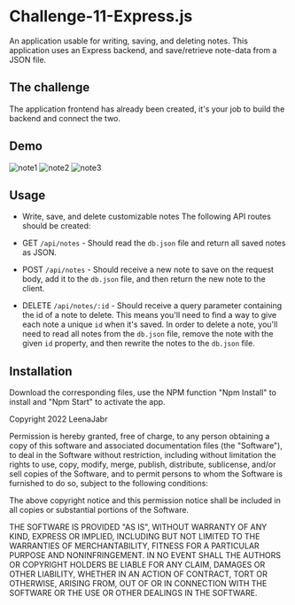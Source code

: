 # Challenge-11-Express.js

An application usable for writing, saving, and deleting notes. This application uses an Express backend, and save/retrieve note-data from a JSON file.

## The challenge

The application frontend has already been created, it's your job to build the backend and connect the two.

## Demo


![note1](https://user-images.githubusercontent.com/107494937/188560428-d0eefb23-090c-4fd4-a8ef-2d7a656b7eb8.PNG)
![note2](https://user-images.githubusercontent.com/107494937/188560432-bfc5286b-4281-4d8f-9cd6-f8215e85f8e7.PNG)
![note3](https://user-images.githubusercontent.com/107494937/188560435-fbd3c1df-31a0-484f-a958-ccb82c766d72.PNG)



## Usage

- Write, save, and delete customizable notes
The following API routes should be created:

- GET `/api/notes` - Should read the `db.json` file and return all saved notes as JSON.

- POST `/api/notes` - Should receive a new note to save on the request body, add it to the `db.json` file, and then return the new note to the client.

- DELETE `/api/notes/:id` - Should receive a query parameter containing the id of a note to delete. This means you'll need to find a way to give each note a unique `id` when it's saved. In order to delete a note, you'll need to read all notes from the `db.json` file, remove the note with the given `id` property, and then rewrite the notes to the `db.json` file.

## Installation

Download the corresponding files, use the NPM function "Npm Install" to install and "Npm Start" to activate the app.

Copyright 2022 LeenaJabr

Permission is hereby granted, free of charge, to any person obtaining a copy of this software and associated documentation files (the "Software"), to deal in the Software without restriction, including without limitation the rights to use, copy, modify, merge, publish, distribute, sublicense, and/or sell copies of the Software, and to permit persons to whom the Software is furnished to do so, subject to the following conditions:

The above copyright notice and this permission notice shall be included in all copies or substantial portions of the Software.

THE SOFTWARE IS PROVIDED "AS IS", WITHOUT WARRANTY OF ANY KIND, EXPRESS OR IMPLIED, INCLUDING BUT NOT LIMITED TO THE WARRANTIES OF MERCHANTABILITY, FITNESS FOR A PARTICULAR PURPOSE AND NONINFRINGEMENT. IN NO EVENT SHALL THE AUTHORS OR COPYRIGHT HOLDERS BE LIABLE FOR ANY CLAIM, DAMAGES OR OTHER LIABILITY, WHETHER IN AN ACTION OF CONTRACT, TORT OR OTHERWISE, ARISING FROM, OUT OF OR IN CONNECTION WITH THE SOFTWARE OR THE USE OR OTHER DEALINGS IN THE SOFTWARE.
